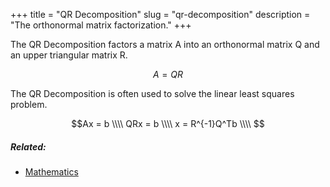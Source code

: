 +++
title = "QR Decomposition"
slug = "qr-decomposition"
description = "The orthonormal matrix factorization."
+++

The QR Decomposition factors a matrix A into an orthonormal matrix Q and an upper triangular matrix R.

```math
A = QR
```

The QR Decomposition is often used to solve the linear least squares problem.

```math
Ax = b \\\\
QRx = b \\\\ 
x = R^{-1}Q^Tb \\\\ 
```

##### Related:
- [Mathematics](/mathematics)
